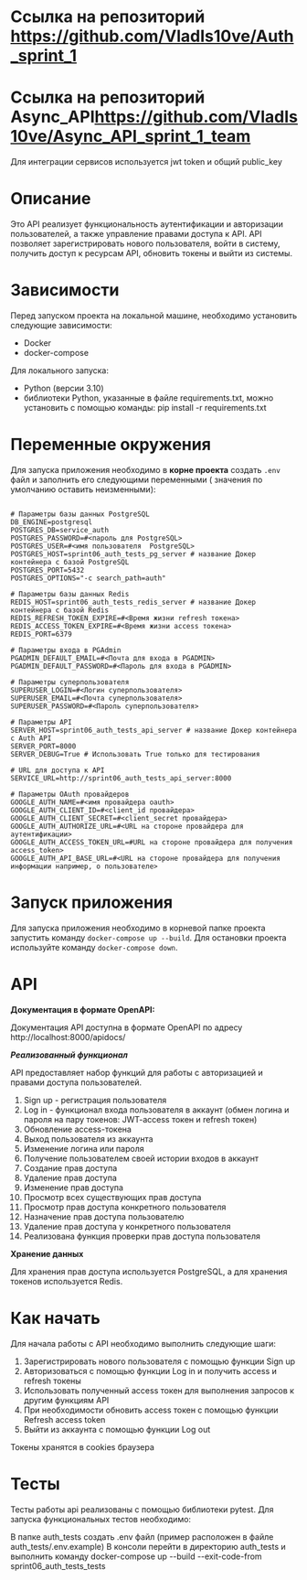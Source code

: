 #  **Ссылка на репозиторий** https://github.com/VladIs10ve/Auth_sprint_1


#  **Ссылка на репозиторий Async_API**https://github.com/VladIs10ve/Async_API_sprint_1_team

Для интеграции сервисов используется jwt token и общий public_key

#  **Описание**

Это API реализует функциональность аутентификации и авторизации пользователей, а также управление правами доступа к API.
API позволяет зарегистрировать нового пользователя, войти в систему, получить доступ к ресурсам API, обновить токены и
выйти из системы.

#  **Зависимости**

Перед запуском проекта на локальной машине, необходимо установить следующие зависимости:

- Docker
- docker-compose

Для локального запуска:

- Python (версии 3.10)
- библиотеки Python, указанные в файле requirements.txt, можно установить с помощью команды:
  pip install -r requirements.txt

#  **Переменные окружения**

Для запуска приложения необходимо в **корне проекта** создать `.env` файл и заполнить его следующими переменными (
значения по умолчанию оставить неизменными):

```

# Параметры базы данных PostgreSQL
DB_ENGINE=postgresql
POSTGRES_DB=service_auth
POSTGRES_PASSWORD=#<пароль для PostgreSQL>
POSTGRES_USER=#<имя пользователя  PostgreSQL>
POSTGRES_HOST=sprint06_auth_tests_pg_server # название Докер контейнера с базой PostgreSQL
POSTGRES_PORT=5432
POSTGRES_OPTIONS="-c search_path=auth" 

# Параметры базы данных Redis
REDIS_HOST=sprint06_auth_tests_redis_server # название Докер контейнера с базой Redis
REDIS_REFRESH_TOKEN_EXPIRE=#<Время жизни refresh токена>
REDIS_ACCESS_TOKEN_EXPIRE=#<Время жизни access токена>
REDIS_PORT=6379

# Параметры входа в PGAdmin
PGADMIN_DEFAULT_EMAIL=#<Почта для входа в PGADMIN>
PGADMIN_DEFAULT_PASSWORD=#<Пароль для входа в PGADMIN>

# Параметры суперпользователя
SUPERUSER_LOGIN=#<Логин суперпользователя>
SUPERUSER_EMAIL=#<Почта суперпользователя>
SUPERUSER_PASSWORD=#<Пароль суперпользователя>

# Параметры API
SERVER_HOST=sprint06_auth_tests_api_server # название Докер контейнера с Auth API
SERVER_PORT=8000
SERVER_DEBUG=True # Использовать True только для тестирования

# URL для доступа к API
SERVICE_URL=http://sprint06_auth_tests_api_server:8000 

# Параметры OAuth провайдеров
GOOGLE_AUTH_NAME=#<имя провайдера oauth>
GOOGLE_AUTH_CLIENT_ID=#<client_id провайдера>
GOOGLE_AUTH_CLIENT_SECRET=#<client_secret провайдера>
GOOGLE_AUTH_AUTHORIZE_URL=#<URL на стороне провайдера для аутентификации>
GOOGLE_AUTH_ACCESS_TOKEN_URL=#URL на стороне провайдера для получения access_token>
GOOGLE_AUTH_API_BASE_URL=#<URL на стороне провайдера для получения информации например, о пользователе>

```

#  **Запуск приложения**

Для запуска приложения необходимо в корневой папке проекта запустить команду `docker-compose up --build`.
Для остановки проекта используйте команду `docker-compose down`.

#  **API**

**Документация в формате OpenAPI:**

Документация API доступна в формате OpenAPI по адресу http://localhost:8000/apidocs/

***Реализованный функционал***

API предоставляет набор функций для работы с авторизацией и правами доступа пользователей.

1. Sign up - регистрация пользователя
2. Log in - функционал входа пользователя в аккаунт (обмен логина и пароля на пару токенов: JWT-access токен и refresh
   токен)
3. Обновление access-токена
4. Выход пользователя из аккаунта
5. Изменение логина или пароля
6. Получение пользователем своей истории входов в аккаунт
7. Создание прав доступа
8. Удаление прав доступа
9. Изменение прав доступа
10. Просмотр всех существующих прав доступа
11. Просмотр прав доступа конкретного пользователя
12. Назначение прав доступа пользователю
13. Удаление прав доступа у конкретного пользователя
14. Реализована функция проверки прав доступа пользователя

**Хранение данных**

Для хранения прав доступа используется PostgreSQL, а для хранения токенов используется Redis.

#  **Как начать**

Для начала работы с API необходимо выполнить следующие шаги:

1. Зарегистрировать нового пользователя с помощью функции Sign up
2. Авторизоваться с помощью функции Log in и получить access и refresh токены
3. Использовать полученный access токен для выполнения запросов к другим функциям API
4. При необходимости обновить access токен с помощью функции Refresh access token
5. Выйти из аккаунта с помощью функции Log out

Токены хранятся в cookies браузера


#  **Тесты**

Тесты работы api реализованы с помощью библиотеки pytest. Для запуска функциональных тестов необходимо:

В папке auth_tests создать .env файл (пример расположен в файле auth_tests/.env.example)
В консоли перейти в директорию auth_tests и выполнить команду docker-compose up --build --exit-code-from sprint06_auth_tests_tests
